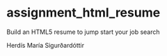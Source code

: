 # assignment_html_resume
Build an HTML5 resume to jump start your job search

Herdís María Sigurðardóttir
